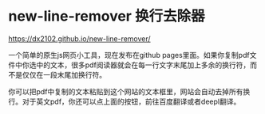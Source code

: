 # new-line-remover 换行去除器
https://dx2102.github.io/new-line-remover/

一个简单的原生js网页小工具，现在发布在github pages里面。如果你复制pdf文件中你选中的文本，很多pdf阅读器就会在每一行文字末尾加上多余的换行符，而不是仅仅在一段末尾加换行符。

你可以把pdf中复制的文本粘贴到这个网站的文本框里，网站会自动去掉所有换行。对于英文pdf，你还可以点上面的按钮，前往百度翻译或者deepl翻译。
